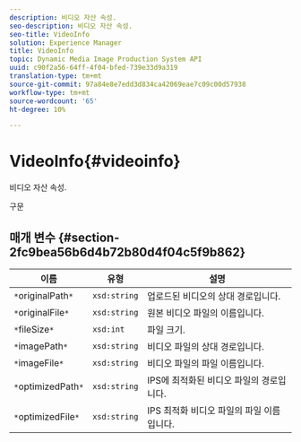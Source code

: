 ```yaml
---
description: 비디오 자산 속성.
seo-description: 비디오 자산 속성.
seo-title: VideoInfo
solution: Experience Manager
title: VideoInfo
topic: Dynamic Media Image Production System API
uuid: c90f2a56-64ff-4f04-bfed-739e33d9a319
translation-type: tm+mt
source-git-commit: 97a84e8e7edd3d834ca42069eae7c09c00d57938
workflow-type: tm+mt
source-wordcount: '65'
ht-degree: 10%

---
```



# VideoInfo{#videoinfo}

비디오 자산 속성.

구문

## 매개 변수 {#section-2fc9bea56b6d4b72b80d4f04c5f9b862}

| 이름 | 유형 | 설명 |
|---|---|---|
| `*`originalPath`*` | `xsd:string` | 업로드된 비디오의 상대 경로입니다. |
| `*`originalFile`*` | `xsd:string` | 원본 비디오 파일의 이름입니다. |
| `*`fileSize`*` | `xsd:int` | 파일 크기. |
| `*`imagePath`*` | `xsd:string` | 비디오 파일의 상대 경로입니다. |
| `*`imageFile`*` | `xsd:string` | 비디오 파일의 파일 이름입니다. |
| `*`optimizedPath`*` | `xsd:string` | IPS에 최적화된 비디오 파일의 경로입니다. |
| `*`optimizedFile`*` | `xsd:string` | IPS 최적화 비디오 파일의 파일 이름입니다. |

